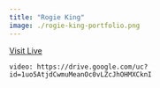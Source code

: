 ```yaml
---
title: "Rogie King"
image: ./rogie-king-portfolio.png
---
```


[Visit Live](https://rog.ie/)

`video: https://drive.google.com/uc?id=1uo5AtjdCwmuMeanOc0vLZcJhOHMXCknI`